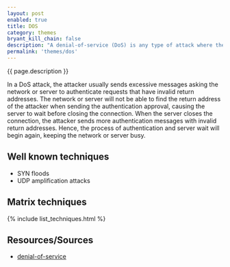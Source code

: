 ```yaml
---
layout: post
enabled: true
title: DOS
category: themes
bryant_kill_chain: false
description: "A denial-of-service (DoS) is any type of attack where the attackers (hackers) attempt to prevent legitimate users from accessing the service."
permalink: 'themes/dos'
---
```

{{ page.description }}

In a DoS attack, the attacker usually sends excessive messages asking the network or server to authenticate requests that have invalid return addresses. The network or server will not be able to find the return address of the attacker when sending the authentication approval, causing the server to wait before closing the connection. When the server closes the connection, the attacker sends more authentication messages with invalid return addresses. Hence, the process of authentication and server wait will begin again, keeping the network or server busy.

## Well known techniques

* SYN floods
* UDP amplification attacks

## Matrix techniques
{% include list_techniques.html %}

## Resources/Sources

* [denial-of-service](https://www.techopedia.com/definition/24841/denial-of-service-attack-dos)